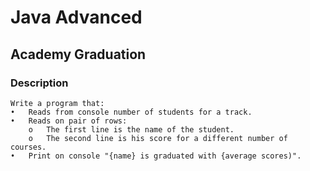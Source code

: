 # Java Advanced

## Academy Graduation

### Description
    Write a program that:
    •	Reads from console number of students for a track. 
    •	Reads on pair of rows: 
        o	The first line is the name of the student. 
        o	The second line is his score for a different number of courses.
    •	Print on console "{name} is graduated with {average scores)".
